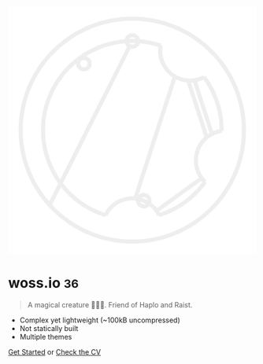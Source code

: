 ![logo](/assets/svg/woss-io-gallifreyan.svg ':size=200x200')

# woss.io <small>36</small>

> A magical creature 🧙‍♂🌌.
> Friend of Haplo and Raist.

- Complex yet lightweight (~100kB uncompressed)
- Not statically built
- Multiple themes

[Get Started](#welcome)
or
[Check the CV](https://woss.io/cv/index.html)
